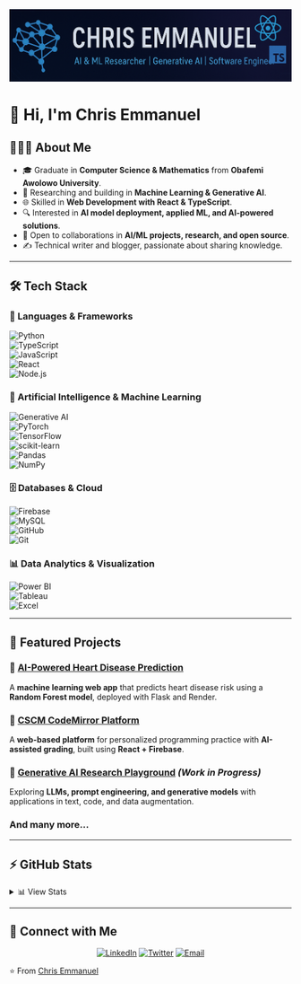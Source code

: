 <img src="https://github.com/CHRISEMMANUEL/chrisemmanuel/blob/main/assets/banner.png" alt="Chris Emmanuel Banner"/>

# 👋 Hi, I'm Chris Emmanuel  


## 👨🏻‍💻 About Me  
- 🎓 Graduate in **Computer Science & Mathematics** from **Obafemi Awolowo University**.  
- 🤖 Researching and building in **Machine Learning & Generative AI**.  
- 🌐 Skilled in **Web Development with React & TypeScript**.  
- 🔍 Interested in **AI model deployment, applied ML, and AI-powered solutions**.  
- 👯 Open to collaborations in **AI/ML projects, research, and open source**.  
- ✍️ Technical writer and blogger, passionate about sharing knowledge.  

---

## 🛠 Tech Stack  

### 🚀 Languages & Frameworks  
![Python](https://img.shields.io/badge/-Python-333333?style=flat&logo=python)  
![TypeScript](https://img.shields.io/badge/-TypeScript-333333?style=flat&logo=typescript)  
![JavaScript](https://img.shields.io/badge/-JavaScript-333333?style=flat&logo=javascript)  
![React](https://img.shields.io/badge/-React-333333?style=flat&logo=react)  
![Node.js](https://img.shields.io/badge/-Node.js-333333?style=flat&logo=node.js)  

### 🤖 Artificial Intelligence & Machine Learning  
![Generative AI](https://img.shields.io/badge/-Generative%20AI-333333?style=flat&logo=openai)  
![PyTorch](https://img.shields.io/badge/-PyTorch-333333?style=flat&logo=pytorch)  
![TensorFlow](https://img.shields.io/badge/-TensorFlow-333333?style=flat&logo=tensorflow)  
![scikit-learn](https://img.shields.io/badge/-scikit--learn-333333?style=flat&logo=scikit-learn)  
![Pandas](https://img.shields.io/badge/-Pandas-333333?style=flat&logo=pandas)  
![NumPy](https://img.shields.io/badge/-NumPy-333333?style=flat&logo=numpy)  

### 🗄 Databases & Cloud  
![Firebase](https://img.shields.io/badge/-Firebase-333333?style=flat&logo=firebase)  
![MySQL](https://img.shields.io/badge/-MySQL-333333?style=flat&logo=mysql)  
![GitHub](https://img.shields.io/badge/-GitHub-333333?style=flat&logo=github)  
![Git](https://img.shields.io/badge/-Git-333333?style=flat&logo=git)  

### 📊 Data Analytics & Visualization  
![Power BI](https://img.shields.io/badge/-Power%20BI-333333?style=flat&logo=powerbi)  
![Tableau](https://img.shields.io/badge/-Tableau-333333?style=flat&logo=tableau)  
![Excel](https://img.shields.io/badge/-Excel-333333?style=flat&logo=microsoftexcel&logoColor=217346)  

---

## 🌟 Featured Projects  

### 🔹 [AI-Powered Heart Disease Prediction](https://heart-disease-predictor-wwyw.onrender.com)  
A **machine learning web app** that predicts heart disease risk using a **Random Forest model**, deployed with Flask and Render.  

### 🔹 [CSCM CodeMirror Platform](https://github.com/chrisemmanuel/cscm-codemirror)  
A **web-based platform** for personalized programming practice with **AI-assisted grading**, built using **React + Firebase**.  

### 🔹 [Generative AI Research Playground](https://github.com/chrisemmanuel/genai-research) *(Work in Progress)*  
Exploring **LLMs, prompt engineering, and generative models** with applications in text, code, and data augmentation. 

### And many more...

---

## ⚡ GitHub Stats  

<details>
  <summary>📊 View Stats</summary>
  <br/>
  <img height="180em" src="https://github-readme-stats.vercel.app/api?username=chrisemmanuel&theme=tokyonight&show_icons=true" />
  <img height="180em" src="https://github-readme-stats.vercel.app/api/top-langs/?username=chrisemmanuel&theme=tokyonight&layout=compact" />
</details>

---

## 🤝 Connect with Me  

<p align="center">
  <a href="https://www.linkedin.com/in/chrisemmanuel4u/"><img alt="LinkedIn" src="https://img.shields.io/badge/LinkedIn-chrisemmanuel4u-blue?style=flat-square&logo=linkedin"></a>
  <a href="https://twitter.com/ChrisEmmanuel4u"><img alt="Twitter" src="https://img.shields.io/badge/Twitter-ChrisEmmanuel4u-blue?style=flat-square&logo=twitter"></a>
  <a href="mailto:chrisnuel.dev@gmail.com"><img alt="Email" src="https://img.shields.io/badge/Email-chrisnuel.dev%40gmail.com-blue?style=flat-square&logo=gmail"></a>
</p>

⭐️ From [Chris Emmanuel](https://github.com/chrisemmanuel)
